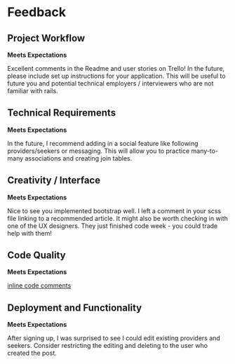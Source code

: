 # Feedback

## Project Workflow

**Meets Expectations**

Excellent comments in the Readme and user stories on Trello! In the future, please include
set up instructions for your application. This will be useful to future you and potential technical
employers / interviewers who are not familiar with rails.

## Technical Requirements

**Meets Expectations**

In the future, I recommend adding in a social feature like following providers/seekers
or messaging. This will allow you to practice many-to-many associations and creating
join tables.

## Creativity / Interface

**Meets Expectations**

Nice to see you implemented bootstrap well. I left a comment in your scss file
linking to a recommended article. It might also be worth checking in with one of the
UX designers. They just finished code week - you could trade help with them!

## Code Quality

**Meets Expectations**

[inline code comments](https://github.com/jshawl/Open-Door/compare/2ecadc2...3ddc40b)

## Deployment and Functionality

**Meets Expectations**

After signing up, I was surprised to see I could edit existing providers and seekers.
Consider restricting the editing and deleting to the user who created the post.